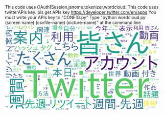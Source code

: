 This code uses OAuth1Session,janome.tokenizer,wordcloud. 
This code uses twitterAPIs key. pls get APIs key https://developer.twitter.com/en/apps 
You must write your APIs key to "CONFIG.py" 
Type "python wordcloud.py (screen name) (csvfile-name) (oicture-name)" at the command line 
![picture](https://github.com/taxfree-python/WordCloud-twitter-python/blob/master/pictures/sample-1.png "sample-1")
